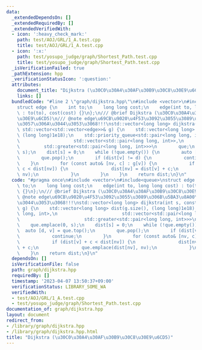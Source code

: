 ```yaml
---
data:
  _extendedDependsOn: []
  _extendedRequiredBy: []
  _extendedVerifiedWith:
  - icon: ':heavy_check_mark:'
    path: test/AOJ/GRL/1_A.test.cpp
    title: test/AOJ/GRL/1_A.test.cpp
  - icon: ':x:'
    path: test/yosupo_judge/graph/Shortest_Path.test.cpp
    title: test/yosupo_judge/graph/Shortest_Path.test.cpp
  _isVerificationFailed: true
  _pathExtension: hpp
  _verificationStatusIcon: ':question:'
  attributes:
    document_title: "Dijkstra (\u30C0\u30A4\u30AF\u30B9\u30C8\u30E9\u6CD5)"
    links: []
  bundledCode: "#line 2 \"graph/dijkstra.hpp\"\n#include <vector>\n#include<queue>\n\
    struct edge {\n    int to;\n    long long cost;\n    edge(int to, long long cost)\
    \ : to(to), cost(cost) {}\n};\n/// @brief Dijkstra (\u30C0\u30A4\u30AF\u30B9\u30C8\
    \u30E9\u6CD5)\n/// @note edge\u69CB\u9020\u4F53\u3092\u3055\u3089\u306B\u5BA3\u8A00\
    \u3057\u306A\u3044\u3053\u3068!!!\nstd::vector<long long> dijkstra(int s, const\
    \ std::vector<std::vector<edge>>& g) {\n    std::vector<long long> dist(g.size(),\
    \ (long long)1e18);\n    std::priority_queue<std::pair<long long, int>,\n    \
    \                    std::vector<std::pair<long long, int>>,\n               \
    \         std::greater<std::pair<long long, int>>>\n        que;\n    que.emplace(0,\
    \ s);\n    dist[s] = 0;\n    while (!que.empty()) {\n        auto [d, v] = que.top();\n\
    \        que.pop();\n        if (dist[v] != d) {\n            continue;\n    \
    \    }\n        for (const auto& [nv, c] : g[v]) {\n            if (dist[v] +\
    \ c < dist[nv]) {\n                dist[nv] = dist[v] + c;\n                que.emplace(dist[nv],\
    \ nv);\n            }\n        }\n    }\n    return dist;\n}\n"
  code: "#pragma once\n#include <vector>\n#include<queue>\nstruct edge {\n    int\
    \ to;\n    long long cost;\n    edge(int to, long long cost) : to(to), cost(cost)\
    \ {}\n};\n/// @brief Dijkstra (\u30C0\u30A4\u30AF\u30B9\u30C8\u30E9\u6CD5)\n///\
    \ @note edge\u69CB\u9020\u4F53\u3092\u3055\u3089\u306B\u5BA3\u8A00\u3057\u306A\
    \u3044\u3053\u3068!!!\nstd::vector<long long> dijkstra(int s, const std::vector<std::vector<edge>>&\
    \ g) {\n    std::vector<long long> dist(g.size(), (long long)1e18);\n    std::priority_queue<std::pair<long\
    \ long, int>,\n                        std::vector<std::pair<long long, int>>,\n\
    \                        std::greater<std::pair<long long, int>>>\n        que;\n\
    \    que.emplace(0, s);\n    dist[s] = 0;\n    while (!que.empty()) {\n      \
    \  auto [d, v] = que.top();\n        que.pop();\n        if (dist[v] != d) {\n\
    \            continue;\n        }\n        for (const auto& [nv, c] : g[v]) {\n\
    \            if (dist[v] + c < dist[nv]) {\n                dist[nv] = dist[v]\
    \ + c;\n                que.emplace(dist[nv], nv);\n            }\n        }\n\
    \    }\n    return dist;\n}\n"
  dependsOn: []
  isVerificationFile: false
  path: graph/dijkstra.hpp
  requiredBy: []
  timestamp: '2023-04-07 13:50:37+09:00'
  verificationStatus: LIBRARY_SOME_WA
  verifiedWith:
  - test/AOJ/GRL/1_A.test.cpp
  - test/yosupo_judge/graph/Shortest_Path.test.cpp
documentation_of: graph/dijkstra.hpp
layout: document
redirect_from:
- /library/graph/dijkstra.hpp
- /library/graph/dijkstra.hpp.html
title: "Dijkstra (\u30C0\u30A4\u30AF\u30B9\u30C8\u30E9\u6CD5)"
---
```

